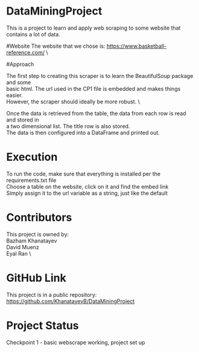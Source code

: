 # DataMiningProject

This is a project to learn and apply web scraping to some website that 
contains a lot of data. 

#Website 
The website that we chose is: https://www.basketball-reference.com/ \


#Approach

The first step to creating this scraper is to learn the BeautifulSoup package and some\
basic html. The url used in the CP1 file is embedded and makes things easier.\
However, the scraper should ideally be more robust. \

Once the data is retrieved from the table, the data from each row is read and stored in \
a two dimensional list. The title row is also stored. \
The data is then configured into a DataFrame and printed out. 

# Execution

To run the code, make sure that everything is installed per the requirements.txt file \
Choose a table on the website, click on it and find the embed link\
Simply assign it to the url variable as a string, just like the default

# Contributors

This project is owned by: \
Bazham Khanatayev \
David Muenz \
Eyal Ran   \

# GitHub Link

This project is in a public repository: \
https://github.com/KhanatayevB/DataMiningProject


# Project Status

Checkpoint 1 - basic webscrape working, project set up